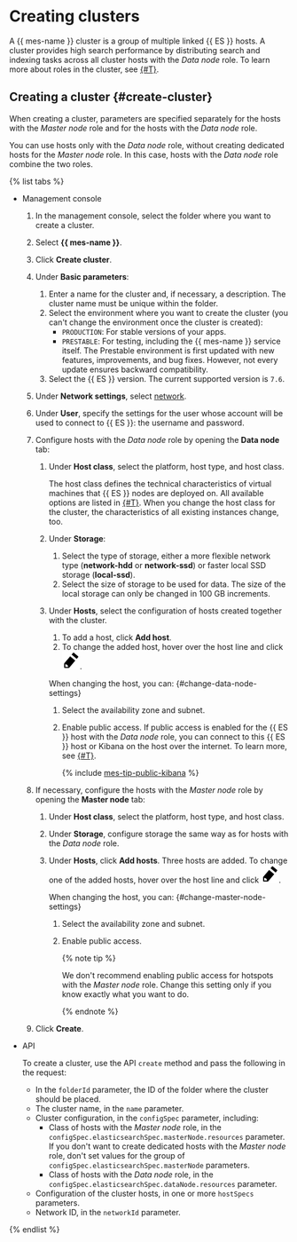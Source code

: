 # Creating clusters

A {{ mes-name }} cluster is a group of multiple linked {{ ES }} hosts. A cluster provides high search performance by distributing search and indexing tasks across all cluster hosts with the _Data node_ role. To learn more about roles in the cluster, see [{#T}](../concepts/index.md).

## Creating a cluster {#create-cluster}

When creating a cluster, parameters are specified separately for the hosts with the _Master node_ role and for the hosts with the _Data node_ role.

You can use hosts only with the _Data node_ role, without creating dedicated hosts for the _Master node_ role. In this case, hosts with the _Data node_ role combine the two roles.

{% list tabs %}

- Management console

  1. In the management console, select the folder where you want to create a cluster.

  1. Select **{{ mes-name }}**.

  1. Click **Create cluster**.

  1. Under **Basic parameters**:
     1. Enter a name for the cluster and, if necessary, a description. The cluster name must be unique within the folder.
     1. Select the environment where you want to create the cluster (you can't change the environment once the cluster is created):
        - `PRODUCTION`: For stable versions of your apps.
        - `PRESTABLE`: For testing, including the {{ mes-name }} service itself. The Prestable environment is first updated with new features, improvements, and bug fixes. However, not every update ensures backward compatibility.
     1. Select the {{ ES }} version. The current supported version is `7.6`.

  1. Under **Network settings**, select [network](../../vpc/concepts/network.md).

  1. Under **User**, specify the settings for the user whose account will be used to connect to {{ ES }}: the username and password.

  1. Configure hosts with the _Data node_ role by opening the **Data node** tab:

     1. Under **Host class**, select the platform, host type, and host class.

        The host class defines the technical characteristics of virtual machines that {{ ES }} nodes are deployed on. All available options are listed in [{#T}](../concepts/instance-types.md). When you change the host class for the cluster, the characteristics of all existing instances change, too.

     1. Under **Storage**:
        1. Select the type of storage, either a more flexible network type (**network-hdd** or **network-ssd**) or faster local SSD storage (**local-ssd**).
        1. Select the size of storage to be used for data. The size of the local storage can only be changed in 100 GB increments.

     1. Under **Hosts**, select the configuration of hosts created together with the cluster.
        1. To add a host, click **Add host**.
        1. To change the added host, hover over the host line and click ![image](../../_assets/pencil.svg).

          When changing the host, you can: {#change-data-node-settings}

          1. Select the availability zone and subnet.

          1. Enable public access. If public access is enabled for the {{ ES }} host with the _Data node_ role, you can connect to this {{ ES }} host or Kibana on the host over the internet. To learn more, see [{#T}](cluster-connect.md).

             {% include [mes-tip-public-kibana](../../_includes/mdb/mes-tip-connecting-to-public-kibana.md) %}

  1. If necessary, configure the hosts with the _Master node_ role by opening the **Master node** tab:

     1. Under **Host class**, select the platform, host type, and host class.

     1. Under **Storage**, configure storage the same way as for hosts with the _Data node_ role.

     1. Under **Hosts**, click **Add hosts**. Three hosts are added. To change one of the added hosts, hover over the host line and click ![image](../../_assets/pencil.svg).

        When changing the host, you can: {#change-master-node-settings}

          1. Select the availability zone and subnet.

          1. Enable public access.

             {% note tip %}

             We don't recommend enabling public access for hotspots with the _Master node_ role. Change this setting only if you know exactly what you want to do.

             {% endnote %}

  1. Click **Create**.

- API

  To create a cluster, use the API `create` method and pass the following in the request:
  - In the `folderId` parameter, the ID of the folder where the cluster should be placed.
  - The cluster name, in the `name` parameter.
  - Cluster configuration, in the `configSpec` parameter, including:
    - Class of hosts with the _Master node_ role, in the `configSpec.elasticsearchSpec.masterNode.resources` parameter. If you don't want to create dedicated hosts with the _Master node_ role, don't set values for the group of `configSpec.elasticsearchSpec.masterNode` parameters.
    - Class of hosts with the _Data node_ role, in the `configSpec.elasticsearchSpec.dataNode.resources` parameter.
  - Configuration of the cluster hosts, in one or more `hostSpecs` parameters.
  - Network ID, in the `networkId` parameter.

{% endlist %}

